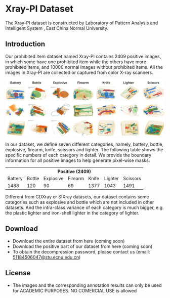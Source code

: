 # Xray-PI Dataset

The Xray-PI dataset is constructed by Laboratory of Pattern Analysis and Intelligent System , East China Normal University.

## Introduction

Our prohibited item dataset named Xray-PI contains 2409 positive images, in which some have one prohibited item while the others have more prohibited items, and 10000 normal images without prohibited items. All the images in Xray-PI are collected or captured from color X-ray scanners.

![dataset_view](./dataset.jpg)



In our dataset, we define seven different categories, namely, battery, bottle, explosive, firearm, knife, scissors and lighter. The following table shows the specific numbers of each category in detail. We provide the boundary information for all positive images to help generate pixel-wise masks. 

<center>
<table class="tg">
  <tr>
    <th class="tg-c3ow" colspan="7">Positive (2409)</th>
  </tr>
  <tr>
    <td class="tg-c3ow">Battery</td>
    <td class="tg-c3ow">Bottle</td>
    <td class="tg-c3ow">Explosive</td>
    <td class="tg-c3ow">Firearm</td>
    <td class="tg-c3ow">Knife</td>
    <td class="tg-c3ow">Lighter</td>
    <td class="tg-c3ow">Scissors</td>
  </tr>
  <tr>
    <td class="tg-c3ow">1488</td>
    <td class="tg-c3ow">120</td>
    <td class="tg-c3ow">90</td>
    <td class="tg-c3ow">69</td>
    <td class="tg-c3ow">1377</td>
    <td class="tg-c3ow">1043</td>
    <td class="tg-c3ow">1491</td>
  </tr>
</table>
</center>


Different from GDXray or SIXray datasets, our dataset contains some categories such as explosive and bottle which are not included in other datasets. And the intra-class variance of each category is much bigger, e.g. the plastic lighter and iron-shell lighter in the category of lighter.



## Download 

- Download the entire dataset from here (coming soon)
- Download the positive part of our dataset from here  (coming soon)
- To obtain the decompression password, please contact us (email: 51184506047@stu.ecnu.edu.cn)

## License

- The images and the corresponding annotation results can only be used for ACADEMIC PURPOSES. NO COMERCIAL USE is allowed




